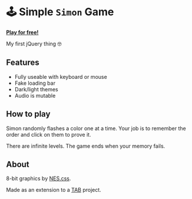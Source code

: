 # 🕹 Simple `Simon` Game

**[Play for free!](https://simple-simon.surge.sh/)**

My first jQuery thing 🤓

## Features

- Fully useable with keyboard or mouse
- Fake loading bar
- Dark/light themes
- Audio is mutable

## How to play

Simon randomly flashes a color one at a time. Your job is to remember the order and click on them to prove it.

There are infinite levels. The game ends when your memory fails.

## About

8-bit graphics by [NES.css](https://github.com/nostalgic-css/NES.css).

Made as an extension to a [TAB](https://www.appbrewery.co/) project.
